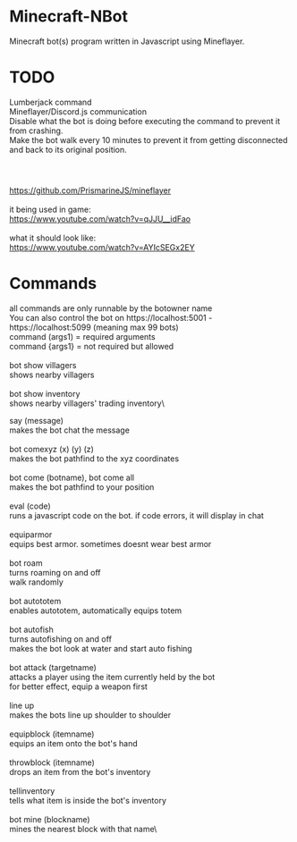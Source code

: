 # Minecraft-NBot
Minecraft bot(s) program written in Javascript using Mineflayer.

# TODO 

Lumberjack command
\
Mineflayer/Discord.js communication
\
Disable what the bot is doing before executing the command to prevent it from crashing.
\
Make the bot walk every 10 minutes to prevent it from getting disconnected and back to its original position.

# 
\
https://github.com/PrismarineJS/mineflayer
\
\
it being used in game:\
https://www.youtube.com/watch?v=qJJU__idFao
\
\
what it should look like:\
https://www.youtube.com/watch?v=AYIcSEGx2EY

# Commands
all commands are only runnable by the botowner name\
You can also control the bot on https://localhost:5001 - https://localhost:5099 (meaning max 99 bots)\
command (args1) = required arguments\
command {args1} = not required but allowed\
\
bot show villagers\
    shows nearby villagers\
\
bot show inventory\
    shows nearby villagers' trading inventory\
    
say (message)\
    makes the bot chat the message\
\
bot comexyz (x) (y) (z)\
    makes the bot pathfind to the xyz coordinates\
\
bot come (botname), bot come all\
    makes the bot pathfind to your position\
\
eval (code)\
    runs a javascript code on the bot. if code errors, it will display in chat\
\
equiparmor\
    equips best armor. sometimes doesnt wear best armor\
\
bot roam\
    turns roaming on and off\
    walk randomly\
\
bot autototem\
    enables autototem, automatically equips totem\
\
bot autofish\
    turns autofishing on and off\
    makes the bot look at water and start auto fishing\
\
bot attack (targetname)\
    attacks a player using the item currently held by the bot\
    for better effect, equip a weapon first\
\
line up\
    makes the bots line up shoulder to shoulder\
\
equipblock (itemname)\
    equips an item onto the bot's hand\
\
throwblock (itemname)\
    drops an item from the bot's inventory\
\
tellinventory\
    tells what item is inside the bot's inventory\
\
bot mine (blockname)\
    mines the nearest block with that name\ 

